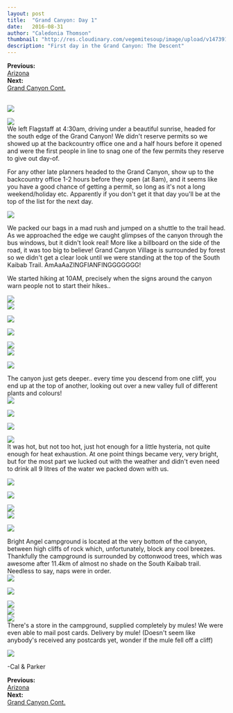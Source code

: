```yaml
---
layout: post
title:  "Grand Canyon: Day 1"
date:   2016-08-31
author: "Caledonia Thomson"
thumbnail: "http://res.cloudinary.com/vegemitesoup/image/upload/v1473912580/grand_canyon_day_1/2-3.jpg"
description: "First day in the Grand Canyon: The Descent"
---
```


<div class="previous-post"><b>Previous: </b><a href= "{{ site.baseurl }}/2016/08/30/arizona.html"><div class="post-chain-link">Arizona</div></a></div>
<div class="next-post"><b>Next: </b><a href="{{ site.baseurl }}/2016/09/01/grand_canyon_2.html"><div class="post-chain-link">Grand Canyon Cont.</div></a></div><br>

<a href="http://res.cloudinary.com/vegemitesoup/image/upload/v1473912580/grand_canyon_day_1/0.jpg"><img src="http://res.cloudinary.com/vegemitesoup/image/upload/v1473912580/grand_canyon_day_1/0.jpg" /></a>

<div class="row vertical-align">
	<div class="col-sm-6 col-xs-12">
		<a href="http://res.cloudinary.com/vegemitesoup/image/upload/v1473912580/grand_canyon_day_1/1.jpg"><img src="http://res.cloudinary.com/vegemitesoup/image/upload/v1473912580/grand_canyon_day_1/1.jpg" /></a> 
	</div>
	<div class="col-sm-6 col-xs-12">
		We left Flagstaff at 4:30am, driving under a beautiful sunrise, headed for the south edge of the Grand Canyon! We didn't reserve permits so we showed up at the backcountry office one and a half hours before it opened and were the first people in line to snag one of the few permits they reserve to give out day-of.
	</div>
</div>

For any other late planners headed to the Grand Canyon, show up to the backcountry office 1-2 hours before they open (at 8am), and it seems like you have a good chance of getting a permit, so long as it's not a long weekend/holiday etc. Apparently if you don't get it that day you'll be at the top of the list for the next day.

<a href="http://res.cloudinary.com/vegemitesoup/image/upload/v1473912580/grand_canyon_day_1/2.jpg"><img src="http://res.cloudinary.com/vegemitesoup/image/upload/v1473912580/grand_canyon_day_1/2.jpg" /></a>

<!--excerpt-->

We packed our bags in a mad rush and jumped on a shuttle to the trail head. As we approached the edge we caught glimpses of the canyon through the bus windows, but it didn't look real! More like a billboard on the side of the road, it was too big to believe! Grand Canyon Village is surrounded by forest so we didn't get a clear look until we were standing at the top of the South Kaibab Trail. AmAaAaZINGFIANFINGGGGGGG!

We started hiking at 10AM, precisely when the signs around the canyon warn people not to start their hikes..

<div class="row vertical-align">
	<div class="col-sm-7 col-xs-12">
		<a href="http://res.cloudinary.com/vegemitesoup/image/upload/v1473912580/grand_canyon_day_1/2-1-2.jpg"><img src="http://res.cloudinary.com/vegemitesoup/image/upload/v1473912580/grand_canyon_day_1/2-1-2.jpg" /></a> 
	</div>
	<div class="col-sm-5 col-xs-12">
		<a href="http://res.cloudinary.com/vegemitesoup/image/upload/v1473912580/grand_canyon_day_1/2-2.jpg"><img src="http://res.cloudinary.com/vegemitesoup/image/upload/v1473912580/grand_canyon_day_1/2-2.jpg" /></a> 
	</div>
</div>

<a href="http://res.cloudinary.com/vegemitesoup/image/upload/v1473912580/grand_canyon_day_1/2-3.jpg"><img src="http://res.cloudinary.com/vegemitesoup/image/upload/v1473912580/grand_canyon_day_1/2-3.jpg" /></a> 

<a href="http://res.cloudinary.com/vegemitesoup/image/upload/v1473912580/grand_canyon_day_1/5.jpg"><img src="http://res.cloudinary.com/vegemitesoup/image/upload/v1473912580/grand_canyon_day_1/5.jpg" /></a> 

<div class="row vertical-align">
	<div class="col-sm-5 col-xs-12">
		<a href="http://res.cloudinary.com/vegemitesoup/image/upload/v1473912580/grand_canyon_day_1/3.jpg"><img src="http://res.cloudinary.com/vegemitesoup/image/upload/v1473912580/grand_canyon_day_1/2-4.jpg" /></a>
	</div>
	<div class="col-sm-7 col-xs-12">
		<a href="http://res.cloudinary.com/vegemitesoup/image/upload/v1473912580/grand_canyon_day_1/6.jpg"><img src="http://res.cloudinary.com/vegemitesoup/image/upload/v1473912580/grand_canyon_day_1/6.jpg" /></a>
	</div>
</div>

<a href="http://res.cloudinary.com/vegemitesoup/image/upload/v1473912580/grand_canyon_day_1/7.jpg"><img src="http://res.cloudinary.com/vegemitesoup/image/upload/v1473912580/grand_canyon_day_1/7.jpg" /></a> 

<div class="row vertical-align">
	<div class="col-sm-6 col-xs-6">
			The canyon just gets deeper.. every time you descend from one cliff, you end up at the top of another, looking out over a new valley full of different plants and colours!
	</div>
	<div class="col-sm-6 col-xs-6">
		<a href="http://res.cloudinary.com/vegemitesoup/image/upload/v1473912580/grand_canyon_day_1/8.jpg"><img src="http://res.cloudinary.com/vegemitesoup/image/upload/v1473912580/grand_canyon_day_1/8.jpg" /></a> 
	</div>
</div>

<a href="http://res.cloudinary.com/vegemitesoup/image/upload/v1473912580/grand_canyon_day_1/10.jpg"><img src="http://res.cloudinary.com/vegemitesoup/image/upload/v1473912580/grand_canyon_day_1/10.jpg" /></a>

<a href="http://res.cloudinary.com/vegemitesoup/image/upload/v1473912580/grand_canyon_day_1/9.jpg"><img src="http://res.cloudinary.com/vegemitesoup/image/upload/v1473912580/grand_canyon_day_1/9.jpg" /></a>

<div class="row vertical-align">
	<div class="col-sm-6 col-xs-6">
		<a href="http://res.cloudinary.com/vegemitesoup/image/upload/v1473912580/grand_canyon_day_1/10-1.jpg"><img src="http://res.cloudinary.com/vegemitesoup/image/upload/v1473912580/grand_canyon_day_1/10-1.jpg" /></a>
	</div>
	<div class="col-sm-6 col-xs-6">
		It was hot, but not too hot, just hot enough for a little hysteria, not quite enough for heat exhaustion. At one point things became very, very bright, but for the most part we lucked out with the weather and didn't even need to drink all 9 litres of the water we packed down with us.
	</div>
</div>

<a href="http://res.cloudinary.com/vegemitesoup/image/upload/v1473912580/grand_canyon_day_1/11.jpg"><img src="http://res.cloudinary.com/vegemitesoup/image/upload/v1473912580/grand_canyon_day_1/11.jpg" /></a>

<a href="http://res.cloudinary.com/vegemitesoup/image/upload/v1473912580/grand_canyon_day_1/12.jpg"><img src="http://res.cloudinary.com/vegemitesoup/image/upload/v1473912580/grand_canyon_day_1/12.jpg" /></a>

<div class="row vertical-align">
	<div class="col-sm-6 col-xs-6">
		<a href="http://res.cloudinary.com/vegemitesoup/image/upload/v1473912580/grand_canyon_day_1/13.jpg"><img src="http://res.cloudinary.com/vegemitesoup/image/upload/v1473912580/grand_canyon_day_1/13.jpg" /></a>
	</div>
	<div class="col-sm-6 col-xs-6">
		<a href="http://res.cloudinary.com/vegemitesoup/image/upload/v1473912580/grand_canyon_day_1/14.jpg"><img src="http://res.cloudinary.com/vegemitesoup/image/upload/v1473912580/grand_canyon_day_1/14.jpg" /></a>
	</div>
</div>

<a href="http://res.cloudinary.com/vegemitesoup/image/upload/v1473912580/grand_canyon_day_1/16.jpg"><img src="http://res.cloudinary.com/vegemitesoup/image/upload/v1473912580/grand_canyon_day_1/16.jpg" /></a>

<div class="row vertical-align">
	<div class="col-sm-6 col-xs-6">
		Bright Angel campground is located at the very bottom of the canyon, between high cliffs of rock which, unfortunately, block any cool breezes. Thankfully the campground is surrounded by cottonwood trees, which was awesome after 11.4km of almost no shade on the South Kaibab trail. Needless to say, naps were in order.
	</div>
	<div class="col-sm-6 col-xs-6">
		<a href="http://res.cloudinary.com/vegemitesoup/image/upload/v1473912580/grand_canyon_day_1/17.jpg"><img src="http://res.cloudinary.com/vegemitesoup/image/upload/v1473912580/grand_canyon_day_1/17.jpg" /></a>
	</div>
</div>

<a href="http://res.cloudinary.com/vegemitesoup/image/upload/v1473912580/grand_canyon_day_1/18.jpg"><img src="http://res.cloudinary.com/vegemitesoup/image/upload/v1473912580/grand_canyon_day_1/18.jpg" /></a>

<div class="row vertical-align">
	<div class="col-sm-6 col-xs-6">
		<a href="http://res.cloudinary.com/vegemitesoup/image/upload/v1473912580/grand_canyon_day_1/19.jpg"><img src="http://res.cloudinary.com/vegemitesoup/image/upload/v1473912580/grand_canyon_day_1/19.jpg" /></a>	</div>
	<div class="col-sm-6 col-xs-6">
		<a href="http://res.cloudinary.com/vegemitesoup/image/upload/v1473912580/grand_canyon_day_1/20.jpg"><img src="http://res.cloudinary.com/vegemitesoup/image/upload/v1473912580/grand_canyon_day_1/20.jpg" /></a>
	</div>
</div>

<div class="row vertical-align">
	<div class="col-sm-6 col-xs-6">
		<a href="http://res.cloudinary.com/vegemitesoup/image/upload/v1473912580/grand_canyon_day_1/21.jpg"><img src="http://res.cloudinary.com/vegemitesoup/image/upload/v1473912580/grand_canyon_day_1/21.jpg" /></a>	</div>
	<div class="col-sm-6 col-xs-6">
		There's a store in the campground, supplied completely by mules! We were even able to mail post cards. Delivery by mule! (Doesn't seem like anybody's received any postcards yet, wonder if the mule fell off a cliff)
	</div>
</div>

<a href="http://res.cloudinary.com/vegemitesoup/image/upload/v1473912580/grand_canyon_day_1/23.jpg"><img src="http://res.cloudinary.com/vegemitesoup/image/upload/v1473912580/grand_canyon_day_1/23.jpg" /></a>

-Cal & Parker

<div class="previous-post"><b>Previous: </b><a href= "{{ site.baseurl }}/2016/08/30/arizona.html"><div class="post-chain-link">Arizona</div></a></div>
<div class="next-post"><b>Next: </b><a href="{{ site.baseurl }}/2016/09/01/grand_canyon_2.html"><div class="post-chain-link">Grand Canyon Cont.</div></a></div>
<br>
